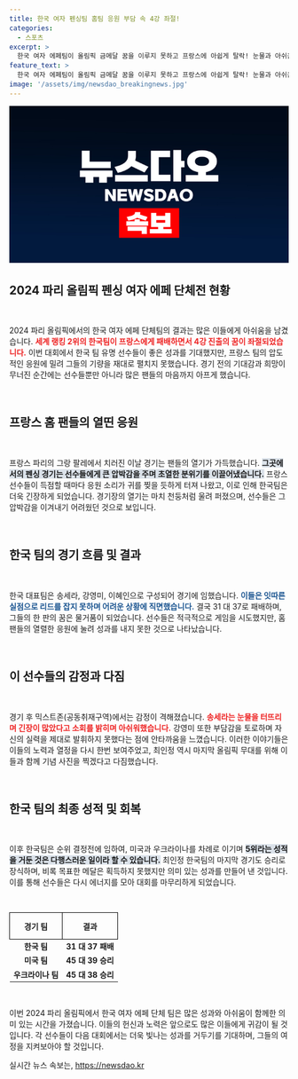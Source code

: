 ```yaml
---
title: 한국 여자 펜싱팀 홈팀 응원 부담 속 4강 좌절!
categories:
  - 스포츠
excerpt: >
  한국 여자 에페팀이 올림픽 금메달 꿈을 이루지 못하고 프랑스에 아쉽게 탈락! 눈물과 아쉬움이 가득한 경기 뒤, 마지막 무대를 함께한 이들의 다짐이 감동을 전합니다. 금메달의 희망을 안고 다시 일어서는 금둥이의 모습을 지켜보세요!
feature_text: >
  한국 여자 에페팀이 올림픽 금메달 꿈을 이루지 못하고 프랑스에 아쉽게 탈락! 눈물과 아쉬움이 가득한 경기 뒤, 마지막 무대를 함께한 이들의 다짐이 감동을 전합니다. 금메달의 희망을 안고 다시 일어서는 금둥이의 모습을 지켜보세요!
image: '/assets/img/newsdao_breakingnews.jpg'
---
```


<p><img src="/assets/img/newsdao_breakingnews.jpg" alt="ranknews 속보" /></p>

<h2 data-ke-size="size26">2024 파리 올림픽 펜싱 여자 에페 단체전 현황</h2>

<p data-ke-size="size16">&nbsp;</p>

<p>2024 파리 올림픽에서의 한국 여자 에페 단체팀의 결과는 많은 이들에게 아쉬움을 남겼습니다. <b><span style="color: #ee2323;">세계 랭킹 2위의 한국팀이 프랑스에게 패배하면서 4강 진출의 꿈이 좌절되었습니다.</span></b> 이번 대회에서 한국 팀 유명 선수들이 좋은 성과를 기대했지만, 프랑스 팀의 압도적인 응원에 밀려 그들의 기량을 재대로 펼치지 못했습니다. 경기 전의 기대감과 희망이 무너진 순간에는 선수들뿐만 아니라 많은 팬들의 마음까지 아프게 했습니다.</p>

<p data-ke-size="size16">&nbsp;</p>

<h2 data-ke-size="size26">프랑스 홈 팬들의 열띤 응원</h2>

<p data-ke-size="size16">&nbsp;</p>

<p>프랑스 파리의 그랑 팔레에서 치러진 이날 경기는 팬들의 열기가 가득했습니다. <b><span style="background-color: #21538527;">그곳에서의 펜싱 경기는 선수들에게 큰 압박감을 주며 초열한 분위기를 이끌어냈습니다.</span></b> 프랑스 선수들이 득점할 때마다 응원 소리가 귀를 찢을 듯하게 터져 나왔고, 이로 인해 한국팀은 더욱 긴장하게 되었습니다. 경기장의 열기는 마치 천둥처럼 울려 퍼졌으며, 선수들은 그 압박감을 이겨내기 어려웠던 것으로 보입니다.</p>

<p data-ke-size="size16">&nbsp;</p>

<h2 data-ke-size="size26">한국 팀의 경기 흐름 및 결과</h2>

<p data-ke-size="size16">&nbsp;</p>

<p>한국 대표팀은 송세라, 강영미, 이혜인으로 구성되어 경기에 임했습니다. <b><span style="color: #1a5490;">이들은 잇따른 실점으로 리드를 잡지 못하며 어려운 상황에 직면했습니다.</span></b> 결국 31 대 37로 패배하며, 그들의 한 판의 꿈은 물거품이 되었습니다. 선수들은 적극적으로 게임을 시도했지만, 홈 팬들의 열렬한 응원에 눌려 성과를 내지 못한 것으로 나타났습니다.</p>

<p data-ke-size="size16">&nbsp;</p>

<h2 data-ke-size="size26">이 선수들의 감정과 다짐</h2>

<p data-ke-size="size16">&nbsp;</p>

<p>경기 후 믹스트존(공동취재구역)에서는 감정이 격해졌습니다. <b><span style="color: #ee2323;">송세라는 눈물을 터뜨리며 긴장이 많았다고 소회를 밝히며 아쉬워했습니다.</span></b> 강영미 또한 부담감을 토로하며 자신의 실력을 제대로 발휘하지 못했다는 점에 안타까움을 느꼈습니다. 이러한 이야기들은 이들의 노력과 열정을 다시 한번 보여주었고, 최인정 역시 마지막 올림픽 무대를 위해 이들과 함께 기념 사진을 찍겠다고 다짐했습니다.</p>

<p data-ke-size="size16">&nbsp;</p>

<h2 data-ke-size="size26">한국 팀의 최종 성적 및 회복</h2>

<p data-ke-size="size16">&nbsp;</p>

<p>이후 한국팀은 순위 결정전에 임하여, 미국과 우크라이나를 차례로 이기며 <b><span style="background-color: #21538527;">5위라는 성적을 거둔 것은 다행스러운 일이라 할 수 있습니다.</span></b> 최인정 한국팀의 마지막 경기도 승리로 장식하며, 비록 목표한 메달은 획득하지 못했지만 의미 있는 성과를 만들어 낸 것입니다. 이를 통해 선수들은 다시 에너지를 모아 대회를 마무리하게 되었습니다.</p>

<p data-ke-size="size16">&nbsp;</p>

<table style="width: 100%; border-collapse: collapse;">
    <tr>
        <th style="text-align: center; height: 40px; border: 1px solid #000;">경기 팀</th>
        <th style="text-align: center; height: 40px; border: 1px solid #000;">결과</th>
    </tr>
    <tr>
        <td style="text-align: center; height: 17px;"><b>한국 팀</b></td>
        <td style="text-align: center; height: 17px;"><b>31 대 37 패배</b></td>
    </tr>
    <tr>
        <td style="text-align: center; height: 17px;"><b>미국 팀</b></td>
        <td style="text-align: center; height: 17px;"><b>45 대 39 승리</b></td>
    </tr>
    <tr>
        <td style="text-align: center; height: 17px;"><b>우크라이나 팀</b></td>
        <td style="text-align: center; height: 17px;"><b>45 대 38 승리</b></td>
    </tr>
</table>

<p data-ke-size="size16">&nbsp;</p>

<p>이번 2024 파리 올림픽에서 한국 여자 에페 단체 팀은 많은 성과와 아쉬움이 함께한 의미 있는 시간을 가졌습니다. 이들의 헌신과 노력은 앞으로도 많은 이들에게 귀감이 될 것입니다. 각 선수들이 다음 대회에서는 더욱 빛나는 성과를 거두기를 기대하며, 그들의 여정을 지켜보아야 할 것입니다.</p>
실시간 뉴스 속보는, <a href="https://newsdao.kr" rel="dofollow">https://newsdao.kr</a>



